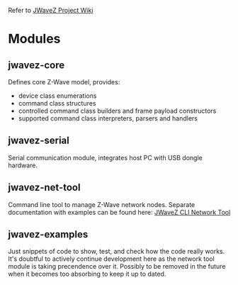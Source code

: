 Refer to [JWaveZ Project Wiki](https://github.com/rposcro/jwavez/wiki)

# Modules
## jwavez-core
Defines core Z-Wave model, provides:
 * device class enumerations
 * command class structures 
 * controlled command class builders and frame payload constructors 
 * supported command class interpreters, parsers and handlers

## jwavez-serial
Serial communication module, integrates host PC with USB dongle hardware. 

## jwavez-net-tool
Command line tool to manage Z-Wave network nodes. Separate documentation with examples can be found here: [JWaveZ CLI Network Tool](https://github.com/rposcro/jwavez/wiki/JWaveZ-CLI-Network-Tool)

## jwavez-examples
Just snippets of code to show, test, and check how the code really works. It's doubtful to actively continue development here as the network tool module is taking precendence over it. Possibly to be removed in the future when it becomes too absorbing to keep it up to dated.
